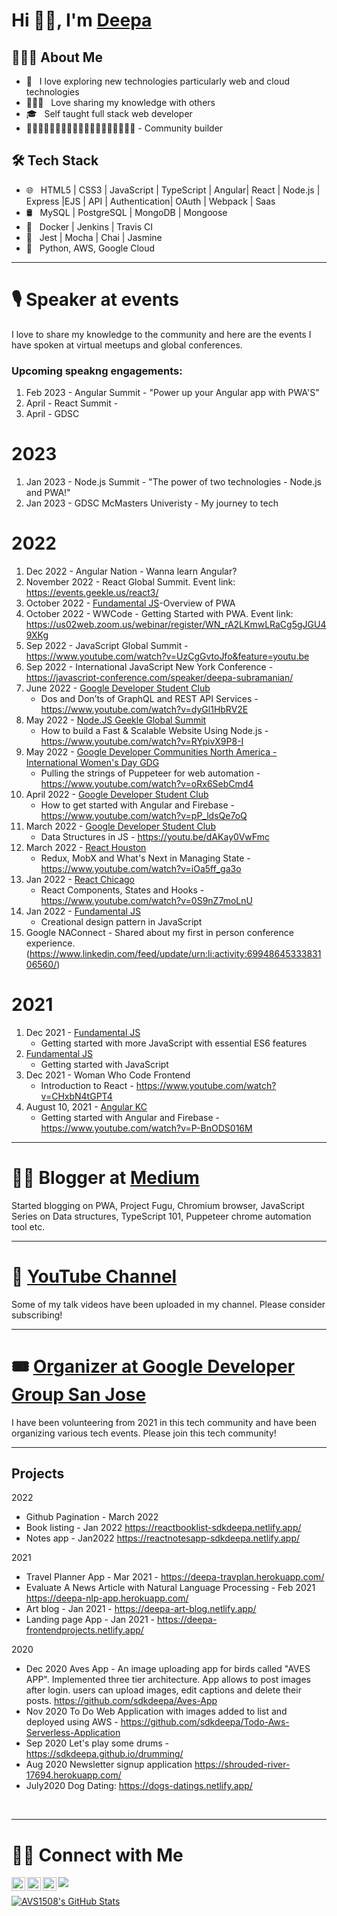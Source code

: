 <!--
**sdkdeepa/Deepa** is a ✨ _special_ ✨ repository because its `README.md` (this file) appears on your GitHub profile.
Here are some ideas to get you started:
-->
# Hi 👋🏽, I'm [Deepa](https://www.deepasubramanian.dev/) 
<h2> 👩🏽‍💻 About Me </h2>

- 🤩 &nbsp; I love exploring new technologies particularly web and cloud technologies
- 👩🏻‍🏫 &nbsp; Love sharing my knowledge with others
- 🎓 &nbsp; Self taught full stack web developer
- 👫👩🏻‍🤝‍👩🏽👱🏽👨🏻‍🦱👩🏻🧑🏽‍🦱👩🏾‍🦱 - Community builder

<!--
- ✍️ &nbsp; Full stack development and artist /painter as hobbies/side hustles.-->

<h2>🛠 Tech Stack</h2>

- 🌐 &nbsp; HTML5 | CSS3 | JavaScript | TypeScript | Angular| React | Node.js | Express |EJS | API | Authentication| OAuth | Webpack |  Saas 
- 🛢 &nbsp; MySQL | PostgreSQL | MongoDB | Mongoose 
- 🚓 &nbsp; Docker | Jenkins | Travis CI 
- 🔧 &nbsp; Jest | Mocha | Chai | Jasmine
- 🌱 &nbsp; Python, AWS, Google Cloud

<!-- - 🖥 &nbsp; -->
<hr>
<h1> 🎙️ Speaker at events </h1>

I love to share my knowledge to the community and here are the events I have spoken at virtual meetups and global conferences.

<h3> Upcoming speakng engagements: </h3>

1. Feb 2023 - Angular Summit - "Power up your Angular app with PWA'S"
2. April - React Summit - 
3. April - GDSC 

# 2023
1. Jan 2023 - Node.js Summit - "The power of two technologies - Node.js and PWA!"
2. Jan 2023 - GDSC McMasters Univeristy - My journey to tech

# 2022
1. Dec 2022 - Angular Nation - Wanna learn Angular? 
2. November 2022 - React Global Summit. Event link: https://events.geekle.us/react3/
3. October 2022 - [Fundamental JS](https://www.meetup.com/sandiegojs/events/286559765/)-Overview of PWA
4. October 2022 - WWCode - Getting Started with PWA. Event link: https://us02web.zoom.us/webinar/register/WN_rA2LKmwLRaCg5gJGU49XKg
5. Sep 2022 - JavaScript Global Summit - https://www.youtube.com/watch?v=UzCgGvtoJfo&feature=youtu.be
6. Sep 2022 - International JavaScript New York Conference - https://javascript-conference.com/speaker/deepa-subramanian/
7. June 2022 - [Google Developer Student Club](https://gdsc.community.dev/events/details/developer-student-clubs-conestoga-college-waterloo-campus-presents-dos-and-donts-of-graphql-and-rest-api-services/) 
   - Dos and Don’ts of GraphQL and REST API Services - https://www.youtube.com/watch?v=dyGl1HbRV2E
8. May 2022 - [Node.JS Geekle Global Summit](https://events.geekle.us/nodejs/) 
   - How to build a Fast & Scalable Website Using Node.js - https://www.youtube.com/watch?v=RYpivX9P8-I
9. May 2022 - [Google Developer Communities North America - International Women's Day GDG](https://rsvp.withgoogle.com/events/iwd-northamerica)
   - Pulling the strings of Puppeteer for web automation - https://www.youtube.com/watch?v=oRx6SebCmd4
10. April 2022 - [Google Developer Student Club](https://gdsc.community.dev/events/details/developer-student-clubs-conestoga-college-waterloo-campus-presents-how-to-get-started-with-angular-and-firebase-online-event/)
    - How to get started with Angular and Firebase - https://www.youtube.com/watch?v=pP_ldsQe7oQ
11. March 2022 - [Google Developer Student Club](https://gdsc.community.dev/events/details/developer-student-clubs-conestoga-college-waterloo-campus-presents-js-data-structures-online-event/)
    - Data Structures in JS -  https://youtu.be/dAKay0VwFmc 
12. March 2022 - [React Houston](https://www.meetup.com/Houston-React-Js-Group/events/283828748/)
    - Redux, MobX and What's Next in Managing State - https://www.youtube.com/watch?v=iOa5ff_ga3o
13. Jan 2022 - [React Chicago](https://www.meetup.com/React-Chicago/events/282659282/)
    - React Components, States and Hooks - https://www.youtube.com/watch?v=0S9nZ7moLnU
14. Jan 2022 - [Fundamental JS](https://www.meetup.com/sandiegojs/events/283090494)
    - Creational design pattern in JavaScript 
15. Google NAConnect - Shared about my first in person conference experience.(https://www.linkedin.com/feed/update/urn:li:activity:6994864533383106560/)

# 2021

1. Dec 2021 - [Fundamental JS](https://www.meetup.com/sandiegojs/events/whwkqsyccqbdc/) 
   - Getting started with more JavaScript with essential ES6 features 
2. [Fundamental JS](https://www.meetup.com/sandiegojs/events/whwkqsyccnbkc/)
    - Getting started with JavaScript
3. Dec 2021 - Woman Who Code Frontend 
    - Introduction to React - https://www.youtube.com/watch?v=CHxbN4tGPT4
4. August 10, 2021 - [Angular KC](https://www.meetup.com/angularkc/events/279845252/)
    - Getting started with Angular and Firebase - https://www.youtube.com/watch?v=P-BnODS016M
<hr>

<h1> ✍🏽 Blogger at <a href="https://medium.com/@sdkdeepa">Medium</a> </h1>
 Started blogging on PWA, Project Fugu, Chromium browser, JavaScript Series on Data structures, TypeScript 101, Puppeteer chrome automation tool etc.
<br />
<hr>
<h1> 🎥 <a href="https://www.youtube.com/channel/UCGSlhV99QVNdxmaI6obNz9Q/"> YouTube Channel</a></h1> 
Some of my talk videos have been uploaded in my channel. Please consider subscribing! 
<hr>

<h1> 🎟️ <a href="https://gdg.community.dev/gdg-san-jose/"> Organizer at Google Developer Group San Jose </a></h1> 
I have been volunteering from 2021 in this tech community and have been organizing various tech events. Please join this tech community! 
<hr>

<h2> Projects </h2>

2022
 - Github Pagination - March 2022 
 - Book listing - Jan 2022 https://reactbooklist-sdkdeepa.netlify.app/
 - Notes app - Jan2022 https://reactnotesapp-sdkdeepa.netlify.app/

2021
- Travel Planner App - Mar 2021 - https://deepa-travplan.herokuapp.com/
- Evaluate A News Article with Natural Language Processing - Feb 2021 
 https://deepa-nlp-app.herokuapp.com/
- Art blog - Jan 2021 - https://deepa-art-blog.netlify.app/
- Landing page App - Jan 2021 - https://deepa-frontendprojects.netlify.app/

2020
- Dec 2020 
    Aves App - An image uploading app for birds called "AVES APP". Implemented three tier architecture. App allows to post images after login. users can upload images, edit captions and delete their posts. https://github.com/sdkdeepa/Aves-App
- Nov 2020 
    To Do Web Application with images added to list and deployed using AWS -  https://github.com/sdkdeepa/Todo-Aws-Serverless-Application
- Sep 2020
    Let's play some drums -  https://sdkdeepa.github.io/drumming/
- Aug 2020 
     Newsletter signup application  https://shrouded-river-17694.herokuapp.com/
- July2020 
     Dog Dating:  https://dogs-datings.netlify.app/
 <br />
 <hr>
 
<h1> 🤝🏻 Connect with Me </h1>
<a href="https://twitter.com/sdk_deepa">
  <img align="left" alt="Deepa" width="22px"src="https://cdn.jsdelivr.net/npm/simple-icons@v3/icons/twitter.svg" />
</a>
<a href="https://www.linkedin.com/in/sdkdeepa/">
  <img align="left" alt="Deepa's LinkedIn" width="22px" src="https://cdn.jsdelivr.net/npm/simple-icons@v3/icons/linkedin.svg" />
</a>
<a href="https://www.youtube.com/@sdkdeepa/">
  <img align="left" alt="Deepa's YouTube" width="22px" src="https://cdn.jsdelivr.net/npm/simple-icons@v3/icons/youtube.svg" />
</a>

![](https://visitor-badge.glitch.me/badge?page_id=sdkdeepa.sdk.deepa)
<br />

[![AVS1508's GitHub Stats](https://github-readme-stats.vercel.app/api?username=sdkdeepa&show_icons=true)](https://github.com/sdkdeepa)
